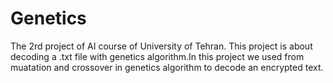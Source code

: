 # Genetics
The 2rd project of AI course of University of Tehran. This project is about decoding a .txt file with genetics algorithm.In this project we used from muatation and crossover in genetics algorithm to decode an encrypted text.